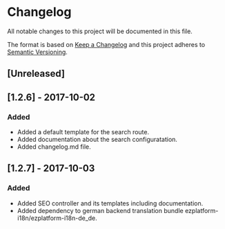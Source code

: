 # Changelog
All notable changes to this project will be documented in this file.

The format is based on [Keep a Changelog](http://keepachangelog.com/en/1.0.0/)
and this project adheres to [Semantic Versioning](http://semver.org/spec/v2.0.0.html).

## [Unreleased]

## [1.2.6] - 2017-10-02
### Added
- Added a default template for the search route.
- Added documentation about the search configuratation.
- Added changelog.md file.

## [1.2.7] - 2017-10-03
### Added
- Added SEO controller and its templates including documentation.
- Added dependency to german backend translation bundle ezplatform-i18n/ezplatform-i18n-de_de.
